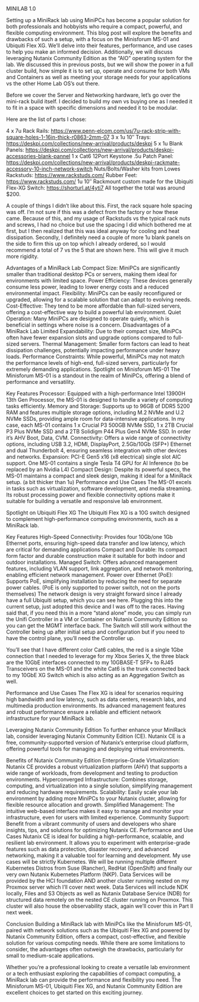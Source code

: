 MINILAB 1.0

Setting up a MiniRack lab using MiniPCs has become a popular solution for both professionals and hobbyists who require a compact, powerful, and flexible computing environment. This blog post will explore the benefits and drawbacks of such a setup, with a focus on the Minisforum MS-01 and Ubiquiti Flex XG. We’ll delve into their features, performance, and use cases to help you make an informed decision. Additionally, we will discuss leveraging Nutanix Community Edition as the “AIO” operating system for the lab. We discussed this in previous posts, but we will show the power in a full cluster build, how simple it is to set up, operate and consume for both VMs and Containers as well as meeting your storage needs for your applications vs the other Home Lab OS’s out there.

Before we cover the Server and Networking hardware, let’s go over the mini-rack build itself. I decided to build my own vs buying one as I needed it to fit in a space with specific dimensions and needed it to be modular.

Here are the list of parts I chose:

4 x 7u Rack Rails: https://www.penn-elcom.com/us/7u-rack-strip-with-square-holes-1-16in-thick-r0863-2mm-07
3 x 1u 10″ Trays: https://deskpi.com/collections/new-arrival/products/deskpi
5 x 1u Blank Panels: https://deskpi.com/collections/new-arrival/products/deskpi-accessories-blank-pannel
1 x Cat6 12Port Keystone .5u Patch Panel: https://deskpi.com/collections/new-arrival/products/deskpi-rackmate-accessory-10-inch-network-switch
Nuts/Bolts/Washer kits from Lowes
Rackstuds: https://www.rackstuds.com/
Rubber Feet: https://www.rackstuds.com/
1u 10″ Rackmount custom made for the Ubiquiti Flex-XG Switch: https://shorturl.at/4yti7
All together the total was around $200.


A couple of things I didn’t like about this. First, the rack square hole spacing was off. I’m not sure if this was a defect from the factory or how these came. Because of this, and my usage of Rackstuds vs the typical rack nuts and screws, I had no choice but use the spacing I did which bothered me at first, but I then realized that this was ideal anyway for cooling and heat dissipation. Secondly, I definitely need a couple of more 1u blank panels on the side to firm this up on top which I already ordered, so I would recommend a total of 7 vs the 5 that are shown here. This will give it much more rigidity.

Advantages of a MiniRack Lab
Compact Size: MiniPCs are significantly smaller than traditional desktop PCs or servers, making them ideal for environments with limited space.
Power Efficiency: These devices generally consume less power, leading to lower energy costs and a reduced environmental impact.
Flexibility: MiniPCs can be easily reconfigured or upgraded, allowing for a scalable solution that can adapt to evolving needs.
Cost-Effective: They tend to be more affordable than full-sized servers, offering a cost-effective way to build a powerful lab environment.
Quiet Operation: Many MiniPCs are designed to operate quietly, which is beneficial in settings where noise is a concern.
Disadvantages of a MiniRack Lab
Limited Expandability: Due to their compact size, MiniPCs often have fewer expansion slots and upgrade options compared to full-sized servers.
Thermal Management: Smaller form factors can lead to heat dissipation challenges, potentially impacting performance under heavy loads.
Performance Constraints: While powerful, MiniPCs may not match the performance levels of high-end, full-sized servers, particularly for extremely demanding applications.
Spotlight on Minisforum MS-01
The Minisforum MS-01 is a standout in the realm of MiniPCs, offering a blend of performance and versatility.

Key Features
Processor: Equipped with a high-performance Intel 13900H 13th Gen Processor, the MS-01 is designed to handle a variety of computing tasks efficiently.
Memory and Storage: Supports up to 96GB of DDR5 5200 RAM and features multiple storage options, including M.2 NVMe and U.2 NVMe SSDs, providing ample room for data-intensive applications. In my case, each MS-01 contains 1 x Crucial P3 500GB NVMe SSD, 1 x 2TB Crucial P3 Plus NVMe SSD and a 2TB Solidigm P44 Plus Gen4 NVMe SSD. In order it’s AHV Boot, Data, CVM.
Connectivity: Offers a wide range of connectivity options, including USB 3.2, HDMI, DisplayPort, 2.5Gb/10Gb (SFP+) Ethernet and dual Thunderbolt 4, ensuring seamless integration with other devices and networks.
Expansion: PCI-E Gen5 x16 (x8 electrical) single slot AIC support. One MS-01 contains a single Tesla T4 GPU for AI Inference (to be replaced by an Nvidia L4)
Compact Design: Despite its powerful specs, the MS-01 maintains a compact and sleek design, making it ideal for a MiniRack setup. (a bit thicker than 1u)
Performance and Use Cases
The MS-01 excels in tasks such as virtualization, software development, and media streaming. Its robust processing power and flexible connectivity options make it suitable for building a versatile and responsive lab environment.

Spotlight on Ubiquiti Flex XG
The Ubiquiti Flex XG is a 10G switch designed to complement high-performance computing environments, such as a MiniRack lab.

Key Features
High-Speed Connectivity: Provides four 10Gb/one 1Gb Ethernet ports, ensuring high-speed data transfer and low latency, which are critical for demanding applications
Compact and Durable: Its compact form factor and durable construction make it suitable for both indoor and outdoor installations.
Managed Switch: Offers advanced management features, including VLAN support, link aggregation, and network monitoring, enabling efficient network management.
Power over Ethernet (PoE): Supports PoE, simplifying installation by reducing the need for separate power cables. (PoE is only supported to power switch, not on the ports themselves)
The network design is very straight forward since I already have a full Ubiquiti setup, which you can see here. Plugging this into the current setup, just adopted this device and I was off to the races. Having said that, if you need this in a more “stand alone” mode, you can simply run the Unifi Controller in a VM or Container on Nutanix Community Edition so you can get the MGMT interface back. The Switch will still work without the Controller being up after initial setup and configuration but if you need to have the control plane, you’ll need the Controller up.

You’ll see that I have different color Cat6 cables, the red is a single 1Gbe connection that I needed to leverage for my Xbox Series X, the three black are the 10GbE interfaces connected to my 10GBASE-T SFP+ to RJ45 Transceivers on the MS-01 and the white Cat6 is the trunk connected back to my 10GbE XG Switch which is also acting as an Aggregation Switch as well.

Performance and Use Cases
The Flex XG is ideal for scenarios requiring high bandwidth and low latency, such as data centers, research labs, and multimedia production environments. Its advanced management features and robust performance ensure a reliable and efficient network infrastructure for your MiniRack lab.

Leveraging Nutanix Community Edition
To further enhance your MiniRack lab, consider leveraging Nutanix Community Edition (CE). Nutanix CE is a free, community-supported version of Nutanix’s enterprise cloud platform, offering powerful tools for managing and deploying virtual environments.

Benefits of Nutanix Community Edition
Enterprise-Grade Virtualization: Nutanix CE provides a robust virtualization platform (AHV) that supports a wide range of workloads, from development and testing to production environments.
Hyperconverged Infrastructure: Combines storage, computing, and virtualization into a single solution, simplifying management and reducing hardware requirements.
Scalability: Easily scale your lab environment by adding more MiniPCs to your Nutanix cluster, allowing for flexible resource allocation and growth.
Simplified Management: The intuitive web-based interface makes it easy to manage and monitor your infrastructure, even for users with limited experience.
Community Support: Benefit from a vibrant community of users and developers who share insights, tips, and solutions for optimizing Nutanix CE.
Performance and Use Cases
Nutanix CE is ideal for building a high-performance, scalable, and resilient lab environment. It allows you to experiment with enterprise-grade features such as data protection, disaster recovery, and advanced networking, making it a valuable tool for learning and development. My use cases will be strictly Kubernetes. We will be running multiple different Kubernetes Distros from Suse (Rancher), RedHat (OpenShift) and finally our very own Nutanix Kubernetes Platform (NKP). Data Services will be provided by the HCI foundation AND another cluster running nested on my Proxmox server which I’ll cover next week. Data Services will include NDK locally, Files and S3 Objects as well as Nutanix Database Service (NDB) for structured data remotely on the nested CE cluster running on Proxmox. This cluster will also house the observability stack, again we’ll cover this in Part II next week.

Conclusion
Building a MiniRack lab with MiniPCs like the Minisforum MS-01, paired with network solutions such as the Ubiquiti Flex XG and powered by Nutanix Community Edition, offers a compact, cost-effective, and flexible solution for various computing needs. While there are some limitations to consider, the advantages often outweigh the drawbacks, particularly for small to medium-scale applications.

Whether you’re a professional looking to create a versatile lab environment or a tech enthusiast exploring the capabilities of compact computing, a MiniRack lab can provide the performance and flexibility you need. The Minisforum MS-01, Ubiquiti Flex XG, and Nutanix Community Edition are excellent choices to get started on this exciting journey.
